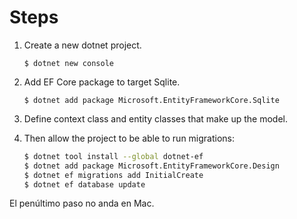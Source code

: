 # Steps

1. Create a new dotnet project.

    `$ dotnet new console`

2. Add EF Core package to target Sqlite.

    `$ dotnet add package Microsoft.EntityFrameworkCore.Sqlite`

3. Define context class and entity classes that make up the model.

4. Then allow the project to be able to run migrations:

    ``` bash
    $ dotnet tool install --global dotnet-ef
    $ dotnet add package Microsoft.EntityFrameworkCore.Design
    $ dotnet ef migrations add InitialCreate
    $ dotnet ef database update
    ```

El penúltimo paso no anda en Mac.

